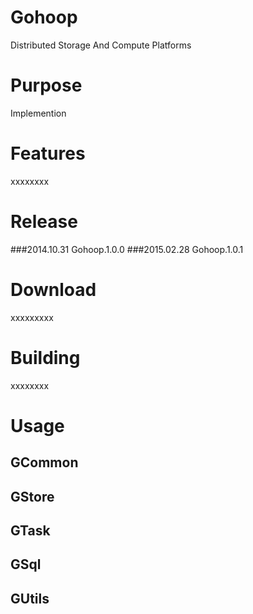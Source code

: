 Gohoop
====
Distributed Storage And Compute Platforms

Purpose
====
Implemention

Features
====
xxxxxxxx

Release
====
###2014.10.31 Gohoop.1.0.0
###2015.02.28 Gohoop.1.0.1

Download
====
xxxxxxxxx

Building
====
xxxxxxxx

Usage
====
GCommon
----

GStore
----

GTask
----

GSql
----

GUtils
----

